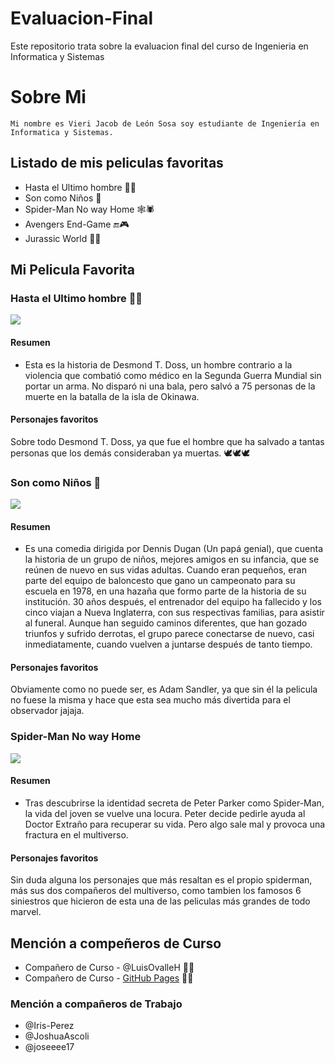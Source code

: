 # Evaluacion-Final
 Este repositorio trata sobre la evaluacion final del curso de Ingenieria en Informatica y Sistemas
# Sobre Mi
    Mi nombre es Vieri Jacob de León Sosa soy estudiante de Ingeniería en Informatica y Sistemas.

## Listado de mis peliculas favoritas
* Hasta el Ultimo hombre 🙏🏼
* Son como Niños 🤣
* Spider-Man No way Home 🕸🕷
* Avengers End-Game 🔚🎮
* Jurassic World 🐱‍🐉

## Mi Pelicula Favorita
### Hasta el Ultimo hombre 🙏🏼
<img src="https://encrypted-tbn0.gstatic.com/images?q=tbn:ANd9GcQuLWYBJq2Ky0KJb8gRrARHeHuRHbjha5YulYP-40G1SpAQzEWS" >

#### Resumen
* Esta es la historia de Desmond T. Doss, un hombre contrario a la violencia que combatió como médico en la Segunda Guerra Mundial sin portar un arma. No disparó ni una bala, pero salvó a 75 personas de la muerte en la batalla de la isla de Okinawa.

#### Personajes favoritos
Sobre todo Desmond T. Doss, ya que fue el hombre que ha salvado a tantas personas que los demás consideraban ya muertas. 🕊🕊🕊

### Son como Niños 🤣
<img src="https://static.wikia.nocookie.net/doblaje/images/3/39/Son_Como_Ni_os_2_Poster_Latino_Cine_1.jpg/revision/latest?cb=20130507201021&path-prefix=es">

#### Resumen
* Es una comedia dirigida por Dennis Dugan (Un papá genial), que cuenta la historia de un grupo de niños, mejores amigos en su infancia, que se reúnen de nuevo en sus vidas adultas. Cuando eran pequeños, eran parte del equipo de baloncesto que gano un campeonato para su escuela en 1978, en una hazaña que formo parte de la historia de su institución. 30 años después, el entrenador del equipo ha fallecido y los cinco viajan a Nueva Inglaterra, con sus respectivas familias, para asistir al funeral. Aunque han seguido caminos diferentes, que han gozado triunfos y sufrido derrotas, el grupo parece conectarse de nuevo, casi inmediatamente, cuando vuelven a juntarse después de tanto tiempo.

#### Personajes favoritos
Obviamente como no puede ser, es Adam Sandler, ya que sin él la pelicula no fuese la misma y hace que esta sea mucho más divertida para el observador jajaja.

### Spider-Man No way Home 
<img src="https://encrypted-tbn3.gstatic.com/images?q=tbn:ANd9GcQ3ksk9K-b2pT6OOczS4ucB5aH_l7hOGuIO7RUXMubkxOfbhmQX">

#### Resumen
* Tras descubrirse la identidad secreta de Peter Parker como Spider-Man, la vida del joven se vuelve una locura. Peter decide pedirle ayuda al Doctor Extraño para recuperar su vida. Pero algo sale mal y provoca una fractura en el multiverso.

#### Personajes favoritos
Sin duda alguna los personajes que más resaltan es el propio spiderman, más sus dos compañeros del multiverso, como tambien los famosos 6 siniestros que hicieron de esta una de las peliculas más grandes de todo marvel.

## Mención a compeñeros de Curso

* Compañero de Curso  -  @LuisOvalleH 🤙🏼
* Compañero de Curso  -  [GitHub Pages](https://github.com/Raulingra) 🤙🏼

### Mención a compañeros de Trabajo

* @Iris-Perez
* @JoshuaAscoli
* @joseeee17
